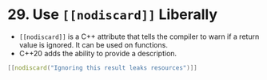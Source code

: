 # 29. Use `[[nodiscard]]` Liberally

- `[[nodiscard]]` is a C++ attribute that tells the compiler to warn if a return value is ignored. It can be used on functions.
- C++20 adds the ability to provide a description. 
```cpp
[[nodiscard("Ignoring this result leaks resources")]]
```